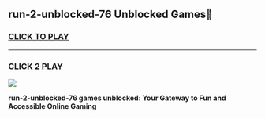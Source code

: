 
## run-2-unblocked-76 Unblocked Games👋
<h3>
<a href="https://news.freeplayer.one?title=run-2-unblocked-76&ref=16F">CLICK TO PLAY</a></h3>
<hr>

<h3>
<a href="https://news.freeplayer.one?title=run-2-unblocked-76&ref=16F">CLICK 2 PLAY</a>
  
</h3>

<a href="https://news.freeplayer.one?title=run-2-unblocked-76&ref=16F/"><img src="https://clearcache.store/games.png"></a>


**run-2-unblocked-76 games unblocked: Your Gateway to Fun and Accessible Online Gaming**
